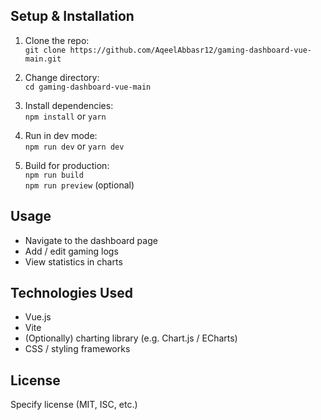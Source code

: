 ## Setup & Installation

1. Clone the repo:  
   `git clone https://github.com/AqeelAbbasr12/gaming-dashboard-vue-main.git`

2. Change directory:  
   `cd gaming-dashboard-vue-main`

3. Install dependencies:  
   `npm install` or `yarn`

4. Run in dev mode:  
   `npm run dev` or `yarn dev`

5. Build for production:  
   `npm run build`  
   `npm run preview` (optional)

## Usage

- Navigate to the dashboard page
- Add / edit gaming logs
- View statistics in charts

## Technologies Used

- Vue.js
- Vite
- (Optionally) charting library (e.g. Chart.js / ECharts)
- CSS / styling frameworks

## License

Specify license (MIT, ISC, etc.)
